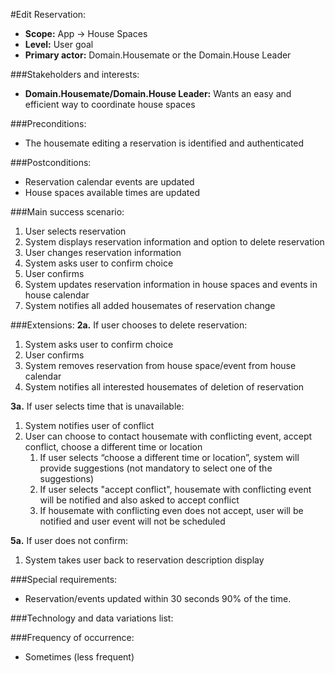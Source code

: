 #Edit Reservation:
+ **Scope:** App -> House Spaces
+ **Level:** User goal
+ **Primary actor:** Domain.Housemate or the Domain.House Leader

###Stakeholders and interests:
+ **Domain.Housemate/Domain.House Leader:** Wants an easy and efficient way to coordinate house spaces

###Preconditions:
+ The housemate editing a reservation is identified and authenticated

###Postconditions:
+ Reservation calendar events are updated
+ House spaces available times are updated

###Main success scenario:
1. User selects reservation
2. System displays reservation information and option to delete reservation
3. User changes reservation information
4. System asks user to confirm choice
5. User confirms
6. System updates reservation information in house spaces and events in house calendar
7. System notifies all added housemates of reservation change

###Extensions:
**2a.** If user chooses to delete reservation:
1. System asks user to confirm choice
3. User confirms
4. System removes reservation from house space/event from house calendar
5. System notifies all interested housemates of deletion of reservation

**3a.** If user selects time that is unavailable:
1. System notifies user of conflict
2. User can choose to contact housemate with conflicting event, accept conflict, choose a different time or location
   1. If user selects “choose a different time or location”, system will provide suggestions (not mandatory to select one of the suggestions)
   2. If user selects "accept conflict", housemate with conflicting event will be notified and also asked to accept conflict
   1. If housemate with conflicting even does not accept, user will be notified and user event will not be scheduled
   
**5a.** If user does not confirm:
1. System takes user back to reservation description display

###Special requirements:
+ Reservation/events updated within 30 seconds 90% of the time.

###Technology and data variations list:

###Frequency of occurrence:
+ Sometimes (less frequent)
